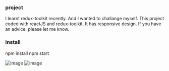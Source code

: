 ### project
I learnt redux-toolkit recently. And I wanted to challange myself. This project coded with reactJS and redux-toolkit. It has responsive design. If you have an advice, please let me know.

### install
npm install
npm start


![image](https://user-images.githubusercontent.com/104033738/197012186-f254dcb2-8f65-4c4e-99e2-246ddcd3270d.png)
![image](https://user-images.githubusercontent.com/104033738/197012431-5d86c9b1-7d05-4393-99cc-06d8bb8e5b13.png)
